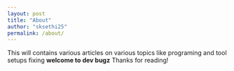 ```yaml
---
layout: post
title: "About"
author: "sksethi25"
permalink: /about/
---
```


This will contains various articles on various topics like programing and tool setups
fixing **welcome to dev bugz**
Thanks for reading!
